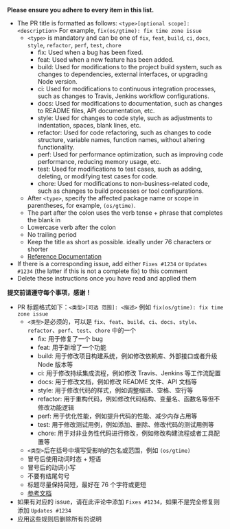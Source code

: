 **Please ensure you adhere to every item in this list.**
+ The PR title is formatted as follows: `<type>[optional scope]: <description>` For example, `fix(os/gtime): fix time zone issue`
  + `<type>` is mandatory and can be one of `fix`, `feat`, `build`, `ci`, `docs`, `style`, `refactor`, `perf`, `test`, `chore`
    + fix: Used when a bug has been fixed.
    + feat: Used when a new feature has been added.
    + build: Used for modifications to the project build system, such as changes to dependencies, external interfaces, or upgrading Node version.
    + ci: Used for modifications to continuous integration processes, such as changes to Travis, Jenkins workflow configurations.
    + docs: Used for modifications to documentation, such as changes to README files, API documentation, etc.
    + style: Used for changes to code style, such as adjustments to indentation, spaces, blank lines, etc.
    + refactor: Used for code refactoring, such as changes to code structure, variable names, function names, without altering functionality.
    + perf: Used for performance optimization, such as improving code performance, reducing memory usage, etc.
    + test: Used for modifications to test cases, such as adding, deleting, or modifying test cases for code.
    + chore: Used for modifications to non-business-related code, such as changes to build processes or tool configurations.
  + After `<type>`, specify the affected package name or scope in parentheses, for example, `(os/gtime)`.
  + The part after the colon uses the verb tense + phrase that completes the blank in
  + Lowercase verb after the colon
  + No trailing period
  + Keep the title as short as possible. ideally under 76 characters or shorter
  + [Reference Documentation](https://www.conventionalcommits.org/en/v1.0.0/)
+ If there is a corresponding issue, add either `Fixes #1234` or `Updates #1234`
  (the latter if this is not a complete fix) to this comment
+ Delete these instructions once you have read and applied them

**提交前请遵守每个事项，感谢！**
+ PR 标题格式如下：`<类型>[可选 范围]: <描述>` 例如 `fix(os/gtime): fix time zone issue`
  + `<类型>`是必须的，可以是 `fix`、`feat`、`build`、`ci`、`docs`、`style`、`refactor`、`perf`、`test`、`chore` 中的一个
    + fix: 用于修复了一个 bug
    + feat: 用于新增了一个功能
    + build: 用于修改项目构建系统，例如修改依赖库、外部接口或者升级 Node 版本等
    + ci: 用于修改持续集成流程，例如修改 Travis、Jenkins 等工作流配置
    + docs: 用于修改文档，例如修改 README 文件、API 文档等
    + style: 用于修改代码的样式，例如调整缩进、空格、空行等
    + refactor: 用于重构代码，例如修改代码结构、变量名、函数名等但不修改功能逻辑
    + perf: 用于优化性能，例如提升代码的性能、减少内存占用等
    + test: 用于修改测试用例，例如添加、删除、修改代码的测试用例等
    + chore: 用于对非业务性代码进行修改，例如修改构建流程或者工具配置等
  + `<类型>`后在括号中填写受影响的包名或范围，例如 `(os/gtime)`
  + 冒号后使用动词时态 + 短语
  + 冒号后的动词小写
  + 不要有结尾句号
  + 标题尽量保持简短，最好在 76 个字符或更短
  + [参考文档](https://www.conventionalcommits.org/zh-hans/v1.0.0/)
+ 如果有对应的 issue，请在此评论中添加 `Fixes #1234`，如果不是完全修复则添加 `Updates #1234`
+ 应用这些规则后删除所有的说明

